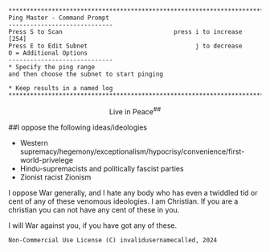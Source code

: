 
```
*******************************************************************************
Ping Master - Command Prompt 
-----------------------------
Press S to Scan                               press i to increase [254]
Press E to Edit Subnet                              j to decrease
O = Additional Options
-----------------------------
* Specify the ping range
and then choose the subnet to start pinging

* Keep results in a named log
*******************************************************************************
```
<p align=center>Live in Peace<sup>##</sup></p>

##I oppose the following ideas/ideologies
- Western supremacy/hegemony/exceptionalism/hypocrisy/convenience/first-world-privelege
- Hindu-supremacists and politically fascist parties
- Zionist racist Zionism

I oppose War generally, and I hate any body who has even a twiddled tid or cent of any of these venomous ideologies. I am Christian. If you are a christian you can not have any cent of these in you.

I will War against you, if you have got any of these.


`Non-Commercial Use License
(C) invalidusernamecalled, 2024`

